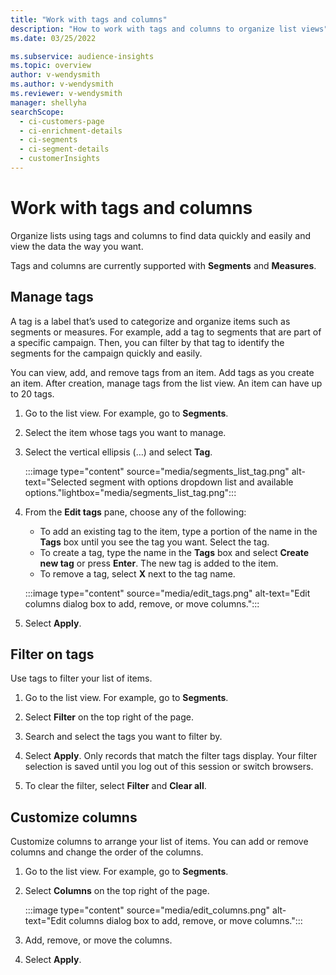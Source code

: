 ```yaml
---
title: "Work with tags and columns"
description: "How to work with tags and columns to organize list views"
ms.date: 03/25/2022

ms.subservice: audience-insights
ms.topic: overview
author: v-wendysmith
ms.author: v-wendysmith
ms.reviewer: v-wendysmith
manager: shellyha
searchScope: 
  - ci-customers-page
  - ci-enrichment-details
  - ci-segments
  - ci-segment-details
  - customerInsights
---
```


# Work with tags and columns

Organize lists using tags and columns to find data quickly and easily and view the data the way you want.

Tags and columns are currently supported with **Segments** and **Measures**.

## Manage tags

A tag is a label that’s used to categorize and organize items such as segments or measures. For example, add a tag to segments that are part of a specific campaign. Then, you can filter by that tag to identify the segments for the campaign quickly and easily.

You can view, add, and remove tags from an item. Add tags as you create an item. After creation, manage tags from the list view. An item can have up to 20 tags.

1. Go to the list view. For example, go to **Segments**.

1. Select the item whose tags you want to manage.

1. Select the vertical ellipsis (…) and select **Tag**.

   :::image type="content" source="media/segments_list_tag.png" alt-text="Selected segment with options dropdown list and available options."lightbox="media/segments_list_tag.png":::

1. From the **Edit tags** pane, choose any of the following:

   - To add an existing tag to the item, type a portion of the name in the **Tags** box until you see the tag you want. Select the tag.
   - To create a tag, type the name in the **Tags** box and select **Create new tag** or press **Enter**. The new tag is added to the item.
   - To remove a tag, select **X** next to the tag name.

   :::image type="content" source="media/edit_tags.png" alt-text="Edit columns dialog box to add, remove, or move columns.":::

1. Select **Apply**.

## Filter on tags

Use tags to filter your list of items.

1. Go to the list view. For example, go to **Segments**.

1. Select **Filter** on the top right of the page.

1. Search and select the tags you want to filter by.

1. Select **Apply**. Only records that match the filter tags display. Your filter selection is saved until you log out of this session or switch browsers.

1. To clear the filter, select **Filter** and **Clear all**.

## Customize columns

Customize columns to arrange your list of items. You can add or remove columns and change the order of the columns.

1. Go to the list view. For example, go to **Segments**.

1. Select **Columns** on the top right of the page.

   :::image type="content" source="media/edit_columns.png" alt-text="Edit columns dialog box to add, remove, or move columns.":::

1. Add, remove, or move the columns.

1. Select **Apply**.

